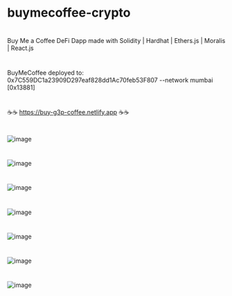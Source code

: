 # buymecoffee-crypto
#
Buy Me a Coffee DeFi Dapp made with Solidity | Hardhat | Ethers.js | Moralis | React.js
#
BuyMeCoffee deployed to: 0x7C559DC1a23909D297eaf828dd1Ac70feb53F807 --network mumbai [0x13881]
#
☕☕ https://buy-g3p-coffee.netlify.app ☕☕
#
![image](https://user-images.githubusercontent.com/38008294/172820894-86f1bf79-1c54-465f-b85c-df920ebb0095.png)
#
![image](https://user-images.githubusercontent.com/38008294/172821328-0296ae34-8a35-4cef-8f3c-3b773999c3b8.png)
#
![image](https://user-images.githubusercontent.com/38008294/172821421-d6c5f41b-c41d-4e78-bef6-22377fedf948.png)
#
![image](https://user-images.githubusercontent.com/38008294/172821563-d5efa09e-6870-406c-bbd0-98295daeacfc.png)
#
![image](https://user-images.githubusercontent.com/38008294/172821678-dfec1013-e210-4829-8e8c-aefa37c660aa.png)
#
![image](https://user-images.githubusercontent.com/38008294/172822289-7d2db581-2e8c-495a-a099-15f924ffdfd2.png)
#
![image](https://user-images.githubusercontent.com/38008294/172822450-7cebbe9d-2d43-49cb-a628-263e28498567.png)
#

